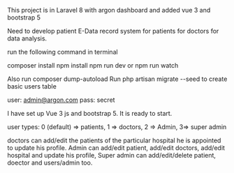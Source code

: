 This project is in Laravel 8 with argon dashboard and added vue 3 and bootstrap 5

Need to develop patient E-Data record system for patients for doctors for data analysis.

run the following command in terminal

composer install
npm install
npm run dev or npm run watch

Also run composer dump-autoload
Run php artisan migrate --seed to create basic users table

user: admin@argon.com
pass: secret

I have set up Vue 3 js and bootstrap 5.
It is ready to start.

user types: 0 (default) => patients, 1 => doctors, 2 => Admin, 3=> super admin

doctors can add/edit the patients of the particular hospital he is appointed to update his profile.
Admin can add/edit patient, add/edit doctors, add/edit hospital and update his profile,
Super admin can add/edit/delete patient, doector and users/admin too.
